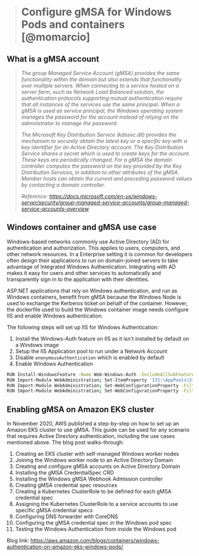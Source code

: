> # Configure gMSA for Windows Pods and containers [@momarcio]

## What is a gMSA account

> *The group Managed Service Account (gMSA) provides the same functionality within the domain but also extends that functionality over multiple servers. When connecting to a service hosted on a server farm, such as Network Load Balanced solution, the authentication protocols supporting mutual authentication require that all instances of the services use the same principal. When a gMSA is used as service principal, the Windows operating system manages the password for the account instead of relying on the administrator to manage the password.*
> 
> *The Microsoft Key Distribution Service (kdssvc.dll) provides the mechanism to securely obtain the latest key or a specific key with a key identifier for an Active Directory account. The Key Distribution Service shares a secret which is used to create keys for the account. These keys are periodically changed. For a gMSA the domain controller computes the password on the key provided by the Key Distribution Services, in addition to other attributes of the gMSA. Member hosts can obtain the current and preceding password values by contacting a domain controller.*
> 
> *Reference: https://docs.microsoft.com/en-us/windows-server/security/group-managed-service-accounts/group-managed-service-accounts-overview*

## Windows container and gMSA use case

Windows-based networks commonly use Active Directory (AD) for authentication and authorization. This applies to users, computers, and other network resources. In a Enterprise setting it is common for developers often design their applications to run on domain-joined servers to take advantage of Integrated Windows Authentication. Integrating with AD makes it easy for users and other services to automatically and transparently sign in to the application with their identities.

ASP.NET applications that rely on Windows authentication, and run as Windows containers, benefit from gMSA because the Windows Node is used to exchange the Kerberos ticket on behalf of the container. However, the dockerfile used to build the Windows container image needs configure IIS and enable Windows authentication.

The following steps will set up IIS for Windows Authentication:

1. Install the Windows-Auth feature on IIS as it isn't installed by default on a Windows image
2. Setup the IIS Application pool to run under a Network Account
3. Disable `anonymousAuthentication` which is enabled by default
4. Enable Windows Authentication

```bash 
RUN Install-WindowsFeature -Name Web-Windows-Auth -IncludeAllSubFeature
RUN Import-Module WebAdministration; Set-ItemProperty 'IIS:\AppPools\SiteName' -name processModel.identityType -value 2
RUN Import-Module WebAdministration; Set-WebConfigurationProperty -Filter '/system.webServer/security/authentication/anonymousAuthentication' -Name Enabled -Value False -PSPath 'IIS:\' -Location 'SiteName'
RUN Import-Module WebAdministration; Set-WebConfigurationProperty -Filter '/system.webServer/security/authentication/windowsAuthentication' -Name Enabled -Value True -PSPath 'IIS:\' -Location 'SiteName'
```

## Enabling gMSA on Amazon EKS cluster

In November 2020, AWS published a step-by-step on how to set up an Amazon EKS cluster to use gMSA. This guide can be used for any scenario that requires Active Directory authentication, including the use cases mentioned above. The blog post walks-through:

1. Creating an EKS cluster with self-managed Windows worker nodes
2. Joining the Windows worker node to an Active Directory Domain
3. Creating and configure gMSA accounts on Active Directory Domain
4. Installing the gMSA CredentialSpec CRD
5. Installing the Windows gMSA Webhook Admission controller
6. Creating gMSA credential spec resources
7. Creating a Kubernetes ClusterRole to be defined for each gMSA credential spec
8. Assigning the Kubernetes ClusterRole to a service accounts to use specific gMSA credential specs
9. Configuring DNS forwarder with CoreDNS
10. Configuring the gMSA credential spec in the Windows pod spec
11. Testing the Windows Authentication from inside the Windows pod

Blog link:
https://aws.amazon.com/blogs/containers/windows-authentication-on-amazon-eks-windows-pods/